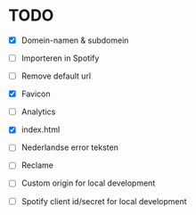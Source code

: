 # TODO

- [X] Domein-namen & subdomein
- [ ] Importeren in Spotify
- [ ] Remove default url

- [X] Favicon
- [ ] Analytics
- [X] index.html
- [ ] Nederlandse error teksten
- [ ] Reclame
- [ ] Custom origin for local development
- [ ] Spotify client id/secret for local development
